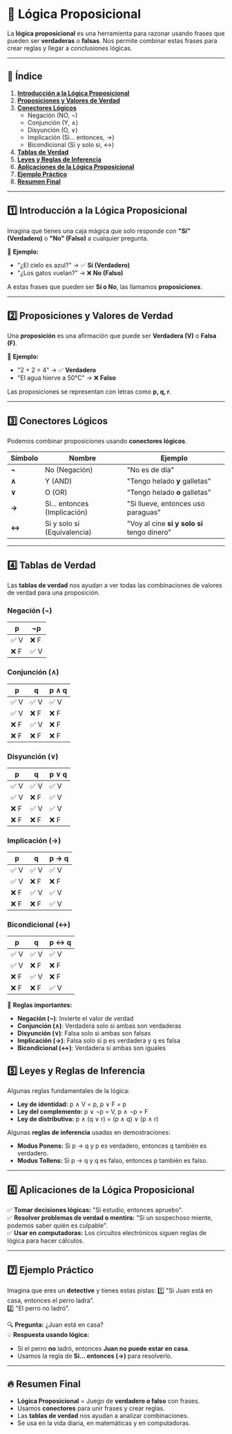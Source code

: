# **📌 Lógica Proposicional**

La **lógica proposicional** es una herramienta para razonar usando frases que pueden ser **verdaderas** o **falsas**. Nos permite combinar estas frases para crear reglas y llegar a conclusiones lógicas.

---

## 📖 **Índice**
1. [**Introducción a la Lógica Proposicional**](#1️⃣-introducción-a-la-lógica-proposicional)
2. [**Proposiciones y Valores de Verdad**](#2️⃣-proposiciones-y-valores-de-verdad)
3. [**Conectores Lógicos**](#3️⃣-conectores-lógicos)
   - Negación (NO, ¬)
   - Conjunción (Y, ∧)
   - Disyunción (O, ∨)
   - Implicación (Si... entonces, →)
   - Bicondicional (Si y solo si, ↔)
4. [**Tablas de Verdad**](#4️⃣-tablas-de-verdad)
5. [**Leyes y Reglas de Inferencia**](#5️⃣-leyes-y-reglas-de-inferencia)
6. [**Aplicaciones de la Lógica Proposicional**](#6️⃣-aplicaciones-de-la-lógica-proposicional)
7. [**Ejemplo Práctico**](#7️⃣-ejemplo-práctico)
8. [**Resumen Final**](#-resumen-final)

---

## 1️⃣ **Introducción a la Lógica Proposicional**

Imagina que tienes una caja mágica que solo responde con **"Sí" (Verdadero)** o **"No" (Falso)** a cualquier pregunta.

📌 **Ejemplo:**
- "¿El cielo es azul?" → ✅ **Sí (Verdadero)**
- "¿Los gatos vuelan?" → ❌ **No (Falso)**

A estas frases que pueden ser **Sí o No**, las llamamos **proposiciones**.

---

## 2️⃣ **Proposiciones y Valores de Verdad**

Una **proposición** es una afirmación que puede ser **Verdadera (V)** o **Falsa (F)**.

📌 **Ejemplo:**
- "2 + 2 = 4" → ✅ **Verdadero**
- "El agua hierve a 50°C" → ❌ **Falso**

Las proposiciones se representan con letras como **p, q, r**.

---

## 3️⃣ **Conectores Lógicos**

Podemos combinar proposiciones usando **conectores lógicos**.

| **Símbolo** | **Nombre** | **Ejemplo** |
|---------|--------|---------|
| **¬**   | No (Negación) | "No es de día" |
| **∧**   | Y (AND) | "Tengo helado **y** galletas" |
| **∨**   | O (OR) | "Tengo helado **o** galletas" |
| **→**   | Si... entonces (Implicación) | "Si llueve, entonces uso paraguas" |
| **↔**   | Si y solo si (Equivalencia) | "Voy al cine **si y solo si** tengo dinero" |

---

## 4️⃣ **Tablas de Verdad**

Las **tablas de verdad** nos ayudan a ver todas las combinaciones de valores de verdad para una proposición.

### Negación (¬)
| p | ¬p |
|---|---|
| ✅ V | ❌ F |
| ❌ F | ✅ V |

### Conjunción (∧)
| p | q | p ∧ q |
|---|---|-------|
| ✅ V | ✅ V | ✅ V |
| ✅ V | ❌ F | ❌ F |
| ❌ F | ✅ V | ❌ F |
| ❌ F | ❌ F | ❌ F |

### Disyunción (∨)
| p | q | p ∨ q |
|---|---|-------|
| ✅ V | ✅ V | ✅ V |
| ✅ V | ❌ F | ✅ V |
| ❌ F | ✅ V | ✅ V |
| ❌ F | ❌ F | ❌ F |

### Implicación (→)
| p | q | p → q |
|---|---|-------|
| ✅ V | ✅ V | ✅ V |
| ✅ V | ❌ F | ❌ F |
| ❌ F | ✅ V | ✅ V |
| ❌ F | ❌ F | ✅ V |

### Bicondicional (↔)
| p | q | p ↔ q |
|---|---|-------|
| ✅ V | ✅ V | ✅ V |
| ✅ V | ❌ F | ❌ F |
| ❌ F | ✅ V | ❌ F |
| ❌ F | ❌ F | ✅ V |

📌 **Reglas importantes:**
- **Negación (¬)**: Invierte el valor de verdad
- **Conjunción (∧)**: Verdadera solo si ambas son verdaderas
- **Disyunción (∨)**: Falsa solo si ambas son falsas
- **Implicación (→)**: Falsa solo si p es verdadera y q es falsa
- **Bicondicional (↔)**: Verdadera si ambas son iguales

## 5️⃣ **Leyes y Reglas de Inferencia**

Algunas reglas fundamentales de la lógica:
- **Ley de identidad:** p ∧ V = p, p ∨ F = p
- **Ley del complemento:** p ∨ ¬p = V, p ∧ ¬p = F
- **Ley de distributiva:** p ∧ (q ∨ r) = (p ∧ q) ∨ (p ∧ r)

Algunas **reglas de inferencia** usadas en demostraciones:
- **Modus Ponens:** Si p → q y p es verdadero, entonces q también es verdadero.
- **Modus Tollens:** Si p → q y q es falso, entonces p también es falso.

---

## 6️⃣ **Aplicaciones de la Lógica Proposicional**

✅ **Tomar decisiones lógicas:** "Si estudio, entonces apruebo".  
✅ **Resolver problemas de verdad o mentira:** "Si un sospechoso miente, podemos saber quién es culpable".  
✅ **Usar en computadoras:** Los circuitos electrónicos siguen reglas de lógica para hacer cálculos.

---

## 7️⃣ **Ejemplo Práctico**

Imagina que eres un **detective** y tienes estas pistas:
1️⃣ "Si Juan está en casa, entonces el perro ladra".  
2️⃣ "El perro no ladró".  

🔍 **Pregunta:** ¿Juan está en casa?  
💡 **Respuesta usando lógica:**
- Si el perro **no** ladró, entonces **Juan no puede estar en casa**.
- Usamos la regla de **Si... entonces (→)** para resolverlo.

---

## 🔥 **Resumen Final**

- **Lógica Proposicional** = Juego de **verdadero o falso** con frases.  
- Usamos **conectores** para unir frases y crear reglas.  
- Las **tablas de verdad** nos ayudan a analizar combinaciones.  
- Se usa en la vida diaria, en matemáticas y en computadoras.

